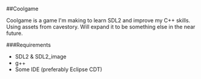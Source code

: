 ##Coolgame

Coolgame is a game I'm making to learn SDL2 and improve my C++ skills.
Using assets from cavestory. Will expand it to be something else in the
near future.

###Requirements

- SDL2 & SDL2_image
- g++
- Some IDE (preferably Eclipse CDT)



